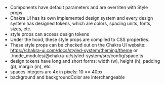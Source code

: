 - Components have default parameters and are overriten with Style props.
- Chakra UI has its own implemented design system and every design system has designed tokens, which are colors, spacing units, fonts, sizes, etc.
- style props can access design tokens
- Under the hood, these style props are compiled to CSS properties.
- These style props can be checked out on the Chakra UI website: https://chakra-ui.com/docs/styled-system/theming/theme or
  ./node_modules/@chakra-ui/styled-system/src/config/space.ts
- design tokens have long and short forms: width (w), height (h), padding (p), margin (m), etc
- spaces integers are 4x in pixels: 10 == 40px
- background and backgroundColor are interchangeable

